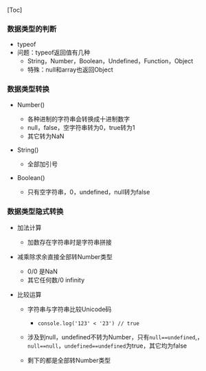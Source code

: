 [Toc]

### 数据类型的判断

- typeof
- 问题：typeof返回值有几种
  - String，Number，Boolean，Undefined，Function，Object
  - 特殊：null和array也返回Object

###  数据类型转换

- Number()
  - 各种进制的字符串会转换成十进制数字
  - null，false，空字符串转为0，true转为1
  - 其它转为NaN

- String()
  - 全部加引号

- Boolean()
  - 只有空字符串，0，undefined，null转为false

### 数据类型隐式转换

- 加法计算
  - 加数存在字符串时是字符串拼接

- 减乘除求余直接全部转Number类型

  - 0/0 是NaN
  - 其它任何数/0 infinity

- 比较运算

  - 字符串与字符串比较Unicode码

    - ```
      console.log('123' < '23') // true
      ```

  - 涉及到null，undefined不转为Number，只有`null==undefined`,，`null==null`，`undefined==undefined`为true，其它均为false

  - 剩下的都是全部转Number类型
